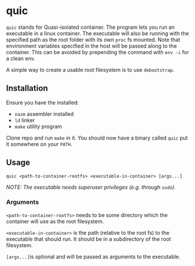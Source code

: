 # quic
`quic` stands for Quasi-isolated container. The program lets you run an executable in a linux container. The executable
will also be running with the specified path as the root folder with its own `proc` fs mounted.
Note that environment variables specified in the host will be passed along to the container. This can be avoided by prepending the command with `env -i` for a clean env.

A simple way to create a usable root filesystem is to use `debootstrap`.

## Installation
Ensure you have the installed:
 - `nasm` assembler installed
 - `ld` linker
 - `make` utility program

Clone repo and run `make` in it. You should now have a binary called `quic` put it somewhere on your `PATH`.

## Usage
```
quic <path-to-container-rootfs>	<executable-in-container> [args...]
```

_NOTE: The executable needs superuser privileges (e.g. through `sudo`)._

### Arguments
`<path-to-container-rootfs>` needs to be some directory which the container will use as the root filesystem.

`<executable-in-container>` is the path (relative to the root fs) to the executable that should run. It should be in a subdirectory of the root filesystem.

`[args...]`is optional and will be passed as arguments to the executable.



